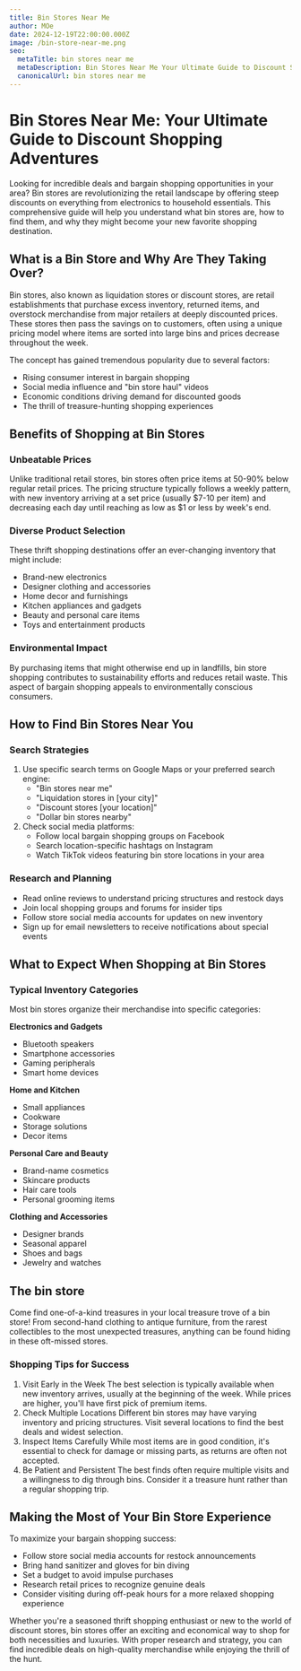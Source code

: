 ```yaml
---
title: Bin Stores Near Me
author: MOe
date: 2024-12-19T22:00:00.000Z
image: /bin-store-near-me.png
seo:
  metaTitle: bin stores near me
  metaDescription: Bin Stores Near Me Your Ultimate Guide to Discount Shopping Adventures
  canonicalUrl: bin stores near me
---
```


# Bin Stores Near Me: Your Ultimate Guide to Discount Shopping Adventures

Looking for incredible deals and bargain shopping opportunities in your area? Bin stores are revolutionizing the retail landscape by offering steep discounts on everything from electronics to household essentials. This comprehensive guide will help you understand what bin stores are, how to find them, and why they might become your new favorite shopping destination.

## What is a Bin Store and Why Are They Taking Over?

Bin stores, also known as liquidation stores or discount stores, are retail establishments that purchase excess inventory, returned items, and overstock merchandise from major retailers at deeply discounted prices. These stores then pass the savings on to customers, often using a unique pricing model where items are sorted into large bins and prices decrease throughout the week.

The concept has gained tremendous popularity due to several factors:

* Rising consumer interest in bargain shopping
* Social media influence and "bin store haul" videos
* Economic conditions driving demand for discounted goods
* The thrill of treasure-hunting shopping experiences

## Benefits of Shopping at Bin Stores

### Unbeatable Prices

Unlike traditional retail stores, bin stores often price items at 50-90% below regular retail prices. The pricing structure typically follows a weekly pattern, with new inventory arriving at a set price (usually $7-10 per item) and decreasing each day until reaching as low as $1 or less by week's end.

### Diverse Product Selection

These thrift shopping destinations offer an ever-changing inventory that might include:

* Brand-new electronics
* Designer clothing and accessories
* Home decor and furnishings
* Kitchen appliances and gadgets
* Beauty and personal care items
* Toys and entertainment products

### Environmental Impact

By purchasing items that might otherwise end up in landfills, bin store shopping contributes to sustainability efforts and reduces retail waste. This aspect of bargain shopping appeals to environmentally conscious consumers.

## How to Find Bin Stores Near You

### Search Strategies

1. Use specific search terms on Google Maps or your preferred search engine:
   * "Bin stores near me"
   * "Liquidation stores in \[your city]"
   * "Discount stores \[your location]"
   * "Dollar bin stores nearby"
2. Check social media platforms:
   * Follow local bargain shopping groups on Facebook
   * Search location-specific hashtags on Instagram
   * Watch TikTok videos featuring bin store locations in your area

### Research and Planning

* Read online reviews to understand pricing structures and restock days
* Join local shopping groups and forums for insider tips
* Follow store social media accounts for updates on new inventory
* Sign up for email newsletters to receive notifications about special events

## What to Expect When Shopping at Bin Stores

### Typical Inventory Categories

Most bin stores organize their merchandise into specific categories:

**Electronics and Gadgets**

* Bluetooth speakers
* Smartphone accessories
* Gaming peripherals
* Smart home devices

**Home and Kitchen**

* Small appliances
* Cookware
* Storage solutions
* Decor items

**Personal Care and Beauty**

* Brand-name cosmetics
* Skincare products
* Hair care tools
* Personal grooming items

**Clothing and Accessories**

* Designer brands
* Seasonal apparel
* Shoes and bags
* Jewelry and watches

## The bin store

Come find one-of-a-kind treasures in your local treasure trove of a bin store! From second-hand clothing to antique furniture, from the rarest collectibles to the most unexpected treasures, anything can be found hiding in these oft-missed stores.

### Shopping Tips for Success

1. Visit Early in the Week
   The best selection is typically available when new inventory arrives, usually at the beginning of the week. While prices are higher, you'll have first pick of premium items.
2. Check Multiple Locations
   Different bin stores may have varying inventory and pricing structures. Visit several locations to find the best deals and widest selection.
3. Inspect Items Carefully
   While most items are in good condition, it's essential to check for damage or missing parts, as returns are often not accepted.
4. Be Patient and Persistent
   The best finds often require multiple visits and a willingness to dig through bins. Consider it a treasure hunt rather than a regular shopping trip.

## Making the Most of Your Bin Store Experience

To maximize your bargain shopping success:

* Follow store social media accounts for restock announcements
* Bring hand sanitizer and gloves for bin diving
* Set a budget to avoid impulse purchases
* Research retail prices to recognize genuine deals
* Consider visiting during off-peak hours for a more relaxed shopping experience

Whether you're a seasoned thrift shopping enthusiast or new to the world of discount stores, bin stores offer an exciting and economical way to shop for both necessities and luxuries. With proper research and strategy, you can find incredible deals on high-quality merchandise while enjoying the thrill of the hunt.
